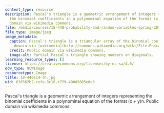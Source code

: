 ```yaml
---
content_type: resource
description: Pascal's triangle is a geometric arrangement of integers representing
  the binomial coefficients in a polynominal equation of the format (x + y)n. Public
  domain via wikimedia commons.
file: /media/courses/18-440-probability-and-random-variables-spring-2014/610362b2cefa8c16c7f9400d9805e8a9_18-440s14-th.jpg
file_type: image/jpeg
image_metadata:
  caption: Pascal's triangle is a triangular array of the binomial coefficients. (Public
    domain via [wikimedia](http://commons.wikimedia.org/wiki/File:Pascal2.png) commons.)
  credit: Public domain via wikimedia commons.
  image-alt: Partial Pascal's triangle showing numbers on diagonals.
learning_resource_types: []
license: https://creativecommons.org/licenses/by-nc-sa/4.0/
ocw_type: OCWImage
resourcetype: Image
title: 18-440s14-th.jpg
uid: 610362b2-cefa-8c16-c7f9-400d9805e8a9
---
```

Pascal's triangle is a geometric arrangement of integers representing the binomial coefficients in a polynominal equation of the format (x + y)n. Public domain via wikimedia commons.